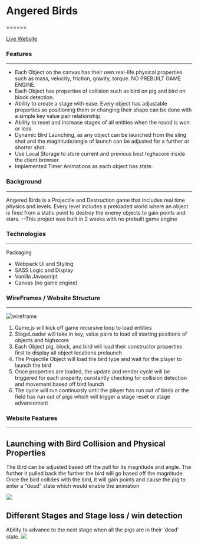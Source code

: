
# Angered Birds
======

[Live Website](https://hankc97.github.io/Angered-Birdy/)

### Features
------
* Each Object on the canvas has their own real-life physical properties such as mass, velocity, friction, gravity, torque. NO PREBUILT GAME ENGINE.
* Each Object has properties of collision such as bird on pig and bird on block detection.
* Ability to create a stage with ease. Every object has adjustable properties so positioning them or changing their shape can be done with a simple key value pair relationship.
* Ability to reset and increase stages of all entities when the round is won or loss.
* Dynamic Bird Launching, as any object can be launched from the sling shot and the magnitude/angle of launch can be adjusted for a further or shorter shot.
* Use Local Storage to store current and previous best highscore inside the client browser. 
* Implemented Timer Animations as each object has state.

### Background
------
Angered Birds is a Projectile and Destruction game that includes real time physics and levels. Every level includes a preloaded world where an object is fired from a static point to destroy the enemy objects to gain points and stars. 
--This project was built in 2 weeks with no prebuilt game engine

### Technologies
------
Packaging
* Webpack
UI and Styling
* SASS
Logic and Display
* Vanilla Javascript
* Canvas (no game engine)

### WireFrames / Website Structure
------
![wireframe](https://user-images.githubusercontent.com/70183272/119266785-212f6f00-bbba-11eb-84da-859c62236452.png)
1) Game.js will kick off game recursive loop to load entities
2) StageLoader will take in key, value pairs to load all starting positions of objects and highscore
3) Each Object pig, block, and bird will load their constructor properties first to display all object locations prelaunch
4) The Projectile Object will load the bird type and wait for the player to launch the bird
5) Once properties are loaded, the update and render cycle will be triggered for each property, constantly checking for collision detection and movement based off bird launch
6) The cycle will run continuosly until the player has run out of birds or the field has run out of pigs which will trigger a stage reset or stage advancement

### Website Features
------
## Launching with Bird Collision and Physical Properties
The Bird can be adjusted based off the pull for its magnitude and angle. The further it pulled back the further the bird will go based off the magnitude. 
Once the bird collides with the bird, it will gain points and cause the pig to enter a "dead" state which would enable the animation

![](https://media0.giphy.com/media/wsmfIv9TPA9tdURNyi/giphy.gif?cid=790b7611243d16285e4591c433708976e6aef4c791cd02d6&rid=giphy.gif&ct=g)

## Different Stages and Stage loss / win detection
Ability to advance to the next stage when all the pigs are in their 'dead' state.
![](https://media0.giphy.com/media/FnMgnary56SGBb1joo/giphy.gif?cid=790b7611f684c9f3cb8f27131cde1e10cf7e7493a7a65bd0&rid=giphy.gif&ct=g)




